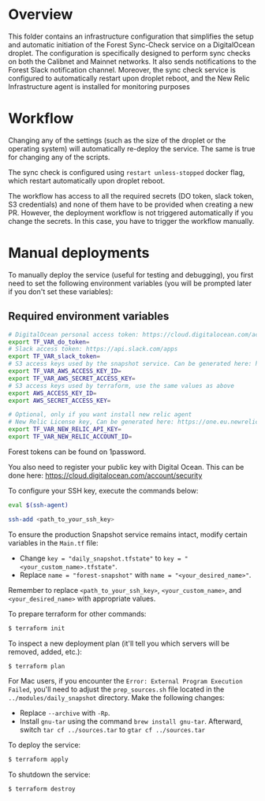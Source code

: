 # Overview

This folder contains an infrastructure configuration that simplifies the setup and automatic initiation of the Forest Sync-Check service on a DigitalOcean droplet. The configuration is specifically designed to perform sync checks on both the Calibnet and Mainnet networks. It also sends notifications to the Forest Slack notification channel. Moreover, the sync check service is configured to automatically restart upon droplet reboot, and the New Relic Infrastructure agent is installed for monitoring purposes

# Workflow

Changing any of the settings (such as the size of the droplet or the operating
system) will automatically re-deploy the service. The same is true for changing
any of the scripts.

The sync check is configured using `restart unless-stopped` docker flag, 
which restart automatically upon droplet reboot.

The workflow has access to all the required secrets (DO token, slack token, S3
credentials) and none of them have to be provided when creating a new PR.
However, the deployment workflow is not triggered automatically if you change
the secrets. In this case, you have to trigger the workflow manually.

# Manual deployments

To manually deploy the service (useful for testing and debugging), you first
need to set the following environment variables (you will be prompted later if
you don't set these variables):

## Required environment variables

```bash
# DigitalOcean personal access token: https://cloud.digitalocean.com/account/api/tokens
export TF_VAR_do_token=
# Slack access token: https://api.slack.com/apps
export TF_VAR_slack_token=
# S3 access keys used by the snapshot service. Can be generated here: https://cloud.digitalocean.com/account/api/spaces
export TF_VAR_AWS_ACCESS_KEY_ID=
export TF_VAR_AWS_SECRET_ACCESS_KEY=
# S3 access keys used by terraform, use the same values as above
export AWS_ACCESS_KEY_ID=
export AWS_SECRET_ACCESS_KEY=

# Optional, only if you want install new relic agent
# New Relic License key, Can be generated here: https://one.eu.newrelic.com/admin-portal/api-keys/home
export TF_VAR_NEW_RELIC_API_KEY=
export TF_VAR_NEW_RELIC_ACCOUNT_ID=
```

Forest tokens can be found on 1password.

You also need to register your public key with Digital Ocean. This can be done
here: https://cloud.digitalocean.com/account/security

To configure your SSH key, execute the commands below:

```bash
eval $(ssh-agent)

ssh-add <path_to_your_ssh_key>
```

To ensure the production Snapshot service remains intact, modify certain variables in the `Main.tf` file:

- Change `key = "daily_snapshot.tfstate"` to `key = "<your_custom_name>.tfstate"`.
- Replace `name = "forest-snapshot"` with `name = "<your_desired_name>"`.

Remember to replace `<path_to_your_ssh_key>`, `<your_custom_name>`, and `<your_desired_name>` with appropriate values.

To prepare terraform for other commands:
```bash
$ terraform init
```

To inspect a new deployment plan (it'll tell you which servers will be removed,
added, etc.):
```bash
$ terraform plan
```
For Mac users, if you encounter the `Error: External Program Execution Failed`, you'll need to adjust the `prep_sources.sh` file located in the `../modules/daily_snapshot` directory. Make the following changes:

- Replace `--archive` with `-Rp`.
- Install `gnu-tar` using the command `brew install gnu-tar`. Afterward, switch `tar cf ../sources.tar` to `gtar cf ../sources.tar`

To deploy the service:
```bash
$ terraform apply
```

To shutdown the service:
```bash
$ terraform destroy
```
